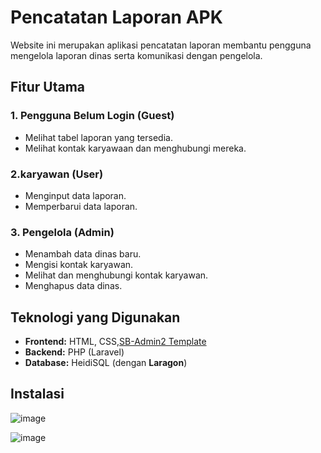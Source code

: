 # Pencatatan Laporan APK

Website ini merupakan aplikasi pencatatan laporan membantu pengguna mengelola laporan dinas serta komunikasi dengan pengelola.

## Fitur Utama

### 1. Pengguna Belum Login (Guest)
- Melihat tabel laporan yang tersedia.
- Melihat kontak karyawaan dan menghubungi mereka.

### 2.karyawan (User)
- Menginput data laporan.
- Memperbarui data laporan.

### 3. Pengelola (Admin)
- Menambah data dinas baru.
- Mengisi kontak karyawan.
- Melihat dan menghubungi kontak karyawan.
- Menghapus data dinas.

## Teknologi yang Digunakan

- **Frontend:** HTML, CSS,[SB-Admin2 Template](https://startbootstrap.com/theme/sb-admin-2)
- **Backend:** PHP (Laravel)
- **Database:** HeidiSQL (dengan **Laragon**)

## Instalasi





![image](https://github.com/user-attachments/assets/3bf9b699-16ed-4c75-aa86-f761f090e701)

![image](https://github.com/user-attachments/assets/fa81897c-f4d1-4cac-b95e-2fa92f8d7630)
